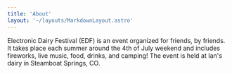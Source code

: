 ```yaml
---
title: 'About'
layout: '~/layouts/MarkdownLayout.astro'
---
```


Electronic Dairy Festival (EDF) is an event organized for friends, by friends. It takes place each summer around the 4th of July weekend and includes fireworks, live music, food, drinks, and camping! The event is held at Ian's dairy in Steamboat Springs, CO.

